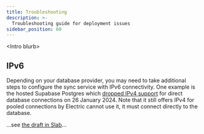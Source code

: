 ```yaml
---
title: Troubleshooting
description: >-
  Troubleshooting guide for deployment issues
sidebar_position: 60
---
```


&lt;Intro blurb&gt;

## IPv6

Depending on your database provider, you may need to take additional steps to configure the sync service with IPv6 connectivity. One example is the hosted Supabase Postgres which [dropped IPv4 support](https://supabase.com/docs/guides/platform/ipv4-address) for direct database connections on 26 January 2024. Note that it still offers IPv4 for pooled connections by Electric cannot use it, it must connect directly to the database.

...see [the draft in Slab](https://electric-sql.slab.com/posts/i-pv-6-troubleshooting-guide-4necoq66)...
